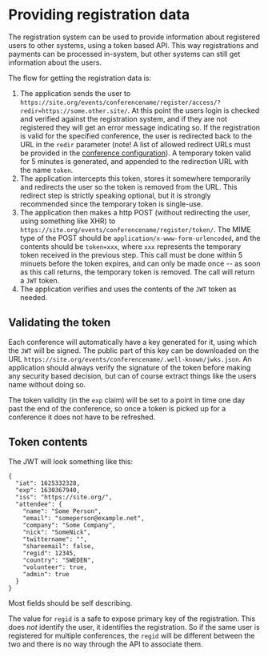 # Providing registration data

The registration system can be used to provide information about
registered users to other systems, using a token based API. This way
registrations and payments can be processed in-system, but other
systems can still get information about the users.

The flow for getting the registration data is:

1. The application sends the user to
   `https://site.org/events/conferencename/register/access/?redir=https://some.other.site/`. At this
   point the users login is checked and verified against the
   registration system, and if they are not registered they will get
   an error message indicating so. If the registration is valid for
   the specified conference, the user is redirected back to the URL in
   the `redir` parameter (note! A list of allowed redirect URLs must
   be provided in the [conference configuration](super_conference.md)). A
   temporary token valid for 5 minutes is generated, and appended to
   the redirection URL with the name `token`.
1. The application intercepts this token, stores it somewhere
   temporarily and redirects the user so the token is removed from the
   URL. This redirect step is strictly speaking optional, but it is
   strongly recommended since the temporary token is single-use.
1. The application then makes a http POST (without redirecting the
   user, using something like XHR) to
   `https://site.org/events/conferencename/register/token/`. The MIME
   type of the POST should be `application/x-www-form-urlencoded`, and
   the contents should be `token=xxx`, where `xxx` represents the
   temporary token received in the previous step. This call must be
   done within 5 minuets before the token expires, and can only be
   made once -- as soon as this call returns, the temporary token is
   removed. The call will return a `JWT` token.
1. The application verifies and uses the contents of the `JWT` token
   as needed.


## Validating the token

Each conference will automatically have a key generated for it, using
which the `JWT` will be signed. The public part of this key can be
downloaded on the URL
`https://site.org/events/conferencename/.well-known/jwks.json`. An
application should always verify the signature of the token before
making any security based decision, but can of course extract things
like the users name without doing so.

The token validity (in the `exp` claim) will be set to a point in time
one day past the end of the conference, so once a token is picked up
for a conference it does not have to be refreshed.

## Token contents

The JWT will look something like this:
```
{
  "iat": 1625332328,
  "exp": 1630367940,
  "iss": "https://site.org/",
  "attendee": {
    "name": "Some Person",
    "email": "someperson@example.net",
    "company": "Some Company",
    "nick": "SomeNick",
    "twittername": "",
    "shareemail": false,
    "regid": 12345,
    "country": "SWEDEN",
    "volunteer": true,
    "admin": true
  }
}
```

Most fields should be self describing.

The value for `regid` is a safe to expose primary key of the
registration. This does *not* identify the user, it identifies the
registration. So if the same user is registered for multiple
conferences, the `regid` will be different between the two and there
is no way through the API to associate them.
